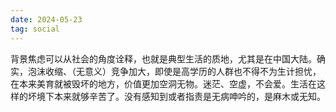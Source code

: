```yaml
---
date: 2024-05-23
tag: social
---
```

背景焦虑可以从社会的角度诠释，也就是典型生活的质地，尤其是在中国大陆。确实，泡沫收缩、（无意义）竞争加大，即使是高学历的人群也不得不为生计担忧，在本来美育就被毁坏的地方，价值更加空洞无物。迷茫、空虚，不会爱。生活在这样的坏境下本来就够辛苦了。没有感知到或者指责是无病呻吟的，是麻木或无知。